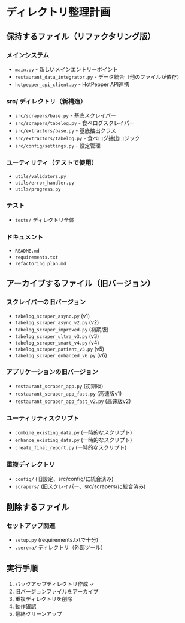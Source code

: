 # ディレクトリ整理計画

## 保持するファイル（リファクタリング版）

### メインシステム
- `main.py` - 新しいメインエントリーポイント
- `restaurant_data_integrator.py` - データ統合（他のファイルが依存）
- `hotpepper_api_client.py` - HotPepper API連携

### src/ ディレクトリ（新構造）
- `src/scrapers/base.py` - 基底スクレイパー
- `src/scrapers/tabelog.py` - 食べログスクレイパー
- `src/extractors/base.py` - 基底抽出クラス
- `src/extractors/tabelog.py` - 食べログ抽出ロジック
- `src/config/settings.py` - 設定管理

### ユーティリティ（テストで使用）
- `utils/validators.py`
- `utils/error_handler.py`
- `utils/progress.py`

### テスト
- `tests/` ディレクトリ全体

### ドキュメント
- `README.md`
- `requirements.txt`
- `refactoring_plan.md`

## アーカイブするファイル（旧バージョン）

### スクレイパーの旧バージョン
- `tabelog_scraper_async.py` (v1)
- `tabelog_scraper_async_v2.py` (v2)
- `tabelog_scraper_improved.py` (初期版)
- `tabelog_scraper_ultra_v3.py` (v3)
- `tabelog_scraper_smart_v4.py` (v4)
- `tabelog_scraper_patient_v5.py` (v5)
- `tabelog_scraper_enhanced_v6.py` (v6)

### アプリケーションの旧バージョン
- `restaurant_scraper_app.py` (初期版)
- `restaurant_scraper_app_fast.py` (高速版v1)
- `restaurant_scraper_app_fast_v2.py` (高速版v2)

### ユーティリティスクリプト
- `combine_existing_data.py` (一時的なスクリプト)
- `enhance_existing_data.py` (一時的なスクリプト)
- `create_final_report.py` (一時的なスクリプト)

### 重複ディレクトリ
- `config/` (旧設定、src/config/に統合済み)
- `scrapers/` (旧スクレイパー、src/scrapers/に統合済み)

## 削除するファイル

### セットアップ関連
- `setup.py` (requirements.txtで十分)
- `.serena/` ディレクトリ（外部ツール）

## 実行手順

1. バックアップディレクトリ作成 ✓
2. 旧バージョンファイルをアーカイブ
3. 重複ディレクトリを削除
4. 動作確認
5. 最終クリーンアップ